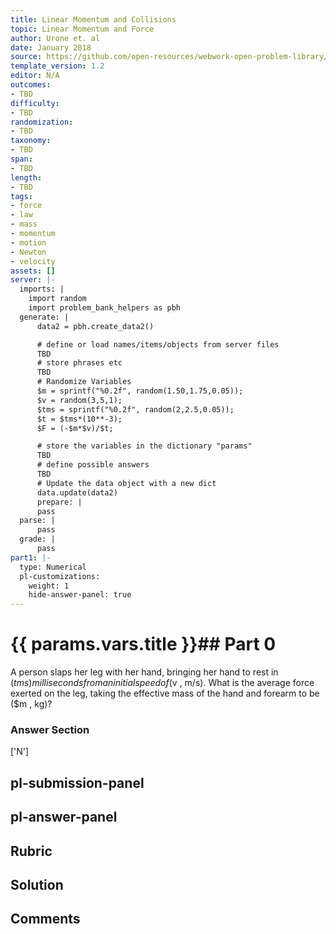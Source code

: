 ```yaml
---
title: Linear Momentum and Collisions
topic: Linear Momentum and Force
author: Urone et. al
date: January 2018
source: https://github.com/open-resources/webwork-open-problem-library/tree/master/Contrib/BrockPhysics/College_Physics_Urone/8.Linear_Momentum_and_Collisions/8-02.Impulse/NU_U17_08_02_003.pg
template_version: 1.2
editor: N/A
outcomes:
- TBD
difficulty:
- TBD
randomization:
- TBD
taxonomy:
- TBD
span:
- TBD
length:
- TBD
tags:
- force
- law
- mass
- momentum
- motion
- Newton
- velocity
assets: []
server: |-
  imports: |
    import random
    import problem_bank_helpers as pbh
  generate: |
      data2 = pbh.create_data2()

      # define or load names/items/objects from server files
      TBD
      # store phrases etc
      TBD
      # Randomize Variables
      $m = sprintf("%0.2f", random(1.50,1.75,0.05));
      $v = random(3,5,1);
      $tms = sprintf("%0.2f", random(2,2.5,0.05));
      $t = $tms*(10**-3);
      $F = (-$m*$v)/$t;

      # store the variables in the dictionary "params"
      TBD
      # define possible answers
      TBD
      # Update the data object with a new dict
      data.update(data2)
      prepare: |
      pass
  parse: |
      pass
  grade: |
      pass
part1: |-
  type: Numerical
  pl-customizations:
    weight: 1
    hide-answer-panel: true
---
```


# {{ params.vars.title }}## Part 0 
A person slaps her leg with her hand, bringing her hand to rest in ($tms) millisecondsfrom an initial speed of ($v , m/s). What is the average force exerted on the leg, taking the effective mass of the hand and forearm to be ($m , kg)? 


### Answer Section 
['N']

## pl-submission-panel 


## pl-answer-panel 


## Rubric 


## Solution 


## Comments 


